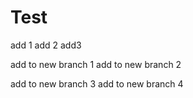 # Test
add 1
add 2
add3

add to new branch 1
add to new branch 2

add to new branch 3
add to new branch 4
